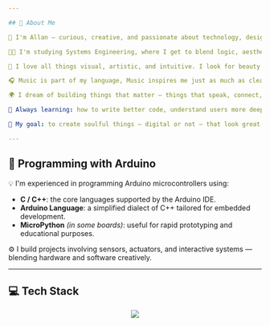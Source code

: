 ```yaml
---

## 📘 About Me

🧠 I'm Allan — curious, creative, and passionate about technology, design, and the emotions sparked by powerful ideas.

👨‍💻 I'm studying Systems Engineering, where I get to blend logic, aesthetics, and meaningful user experiences.

🎨 I love all things visual, artistic, and intuitive. I look for beauty and depth in every detail.

🎧 Music is part of my language, Music inspires me just as much as clean code or smooth animations.

🌍 I dream of building things that matter — things that speak, connect, and leave a mark.

🌱 Always learning: how to write better code, understand users more deeply, or just grow without losing what makes me, me.

🎯 My goal: to create soulful things — digital or not — that look great, work smoothly, and feel even better.

---
```


## 🔌 Programming with Arduino

💡 I'm experienced in programming Arduino microcontrollers using:

- **C / C++**: the core languages supported by the Arduino IDE.
- **Arduino Language**: a simplified dialect of C++ tailored for embedded development.
- **MicroPython** *(in some boards)*: useful for rapid prototyping and educational purposes.

⚙️ I build projects involving sensors, actuators, and interactive systems — blending hardware and software creatively.

---

## 💻 Tech Stack

<p align="center">
  <img src="https://skillicons.dev/icons?i=c,cpp,python,html,cs" />
</p>
